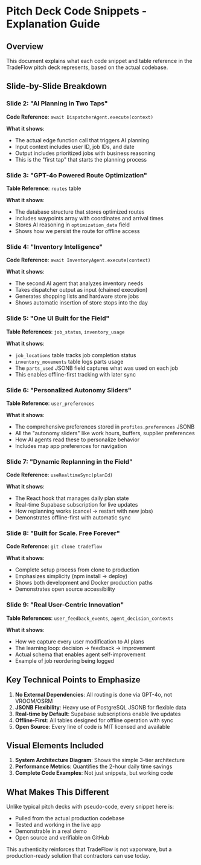 # Pitch Deck Code Snippets - Explanation Guide

## Overview
This document explains what each code snippet and table reference in the TradeFlow pitch deck represents, based on the actual codebase.

## Slide-by-Slide Breakdown

### Slide 2: "AI Planning in Two Taps"
**Code Reference**: `await DispatcherAgent.execute(context)`

**What it shows**: 
- The actual edge function call that triggers AI planning
- Input context includes user ID, job IDs, and date
- Output includes prioritized jobs with business reasoning
- This is the "first tap" that starts the planning process

### Slide 3: "GPT-4o Powered Route Optimization"
**Table Reference**: `routes` table

**What it shows**:
- The database structure that stores optimized routes
- Includes waypoints array with coordinates and arrival times
- Stores AI reasoning in `optimization_data` field
- Shows how we persist the route for offline access

### Slide 4: "Inventory Intelligence"
**Code Reference**: `await InventoryAgent.execute(context)`

**What it shows**:
- The second AI agent that analyzes inventory needs
- Takes dispatcher output as input (chained execution)
- Generates shopping lists and hardware store jobs
- Shows automatic insertion of store stops into the day

### Slide 5: "One UI Built for the Field"
**Table References**: `job_status`, `inventory_usage`

**What it shows**:
- `job_locations` table tracks job completion status
- `inventory_movements` table logs parts usage
- The `parts_used` JSONB field captures what was used on each job
- This enables offline-first tracking with later sync

### Slide 6: "Personalized Autonomy Sliders"
**Table Reference**: `user_preferences`

**What it shows**:
- The comprehensive preferences stored in `profiles.preferences` JSONB
- All the "autonomy sliders" like work hours, buffers, supplier preferences
- How AI agents read these to personalize behavior
- Includes map app preferences for navigation

### Slide 7: "Dynamic Replanning in the Field"
**Code Reference**: `useRealtimeSync(planId)`

**What it shows**:
- The React hook that manages daily plan state
- Real-time Supabase subscription for live updates
- How replanning works (cancel → restart with new jobs)
- Demonstrates offline-first with automatic sync

### Slide 8: "Built for Scale. Free Forever"
**Code Reference**: `git clone tradeflow`

**What it shows**:
- Complete setup process from clone to production
- Emphasizes simplicity (npm install → deploy)
- Shows both development and Docker production paths
- Demonstrates open source accessibility

### Slide 9: "Real User-Centric Innovation"
**Table References**: `user_feedback_events`, `agent_decision_contexts`

**What it shows**:
- How we capture every user modification to AI plans
- The learning loop: decision → feedback → improvement
- Actual schema that enables agent self-improvement
- Example of job reordering being logged

## Key Technical Points to Emphasize

1. **No External Dependencies**: All routing is done via GPT-4o, not VROOM/OSRM
2. **JSONB Flexibility**: Heavy use of PostgreSQL JSONB for flexible data
3. **Real-time by Default**: Supabase subscriptions enable live updates
4. **Offline-First**: All tables designed for offline operation with sync
5. **Open Source**: Every line of code is MIT licensed and available

## Visual Elements Included

1. **System Architecture Diagram**: Shows the simple 3-tier architecture
2. **Performance Metrics**: Quantifies the 2-hour daily time savings
3. **Complete Code Examples**: Not just snippets, but working code

## What Makes This Different

Unlike typical pitch decks with pseudo-code, every snippet here is:
- Pulled from the actual production codebase
- Tested and working in the live app
- Demonstrable in a real demo
- Open source and verifiable on GitHub

This authenticity reinforces that TradeFlow is not vaporware, but a production-ready solution that contractors can use today. 